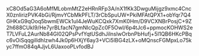 xC8Od5aG3A6oMfMLobmMtZ2eHRnRFp3A/nX1fKk3DwguMijgz9xmc4CncX0znlirizPVK4bGi/RjmvYCbMkPFLT/3rCbSpuUW+PkiMFAtQPX1+obYqr7Q4GHKxG9qOoq5bwmEWCk1uI4JeWuKCQxk7XmK0Hm/D9VCXNBrPosjC+9Z2h688CUkI9/He7yrBLfacN7gmNIcQpZc0F5Owl/6p4tJc6+ppmocKOHWS2eT7LVFuL2AurNb84GI02QPsPvfYqtUSdhJilnslwOrbnPbHufj+5I1QB6HKcPBqc6vOiSqqgilldhlzwh4Jk0p6HXjY6ay3+VCi5lBG4zLX+oMQnscFGMpxLo75kyc7ffmO84qAJjvL6UaxooPLvfodBJ
